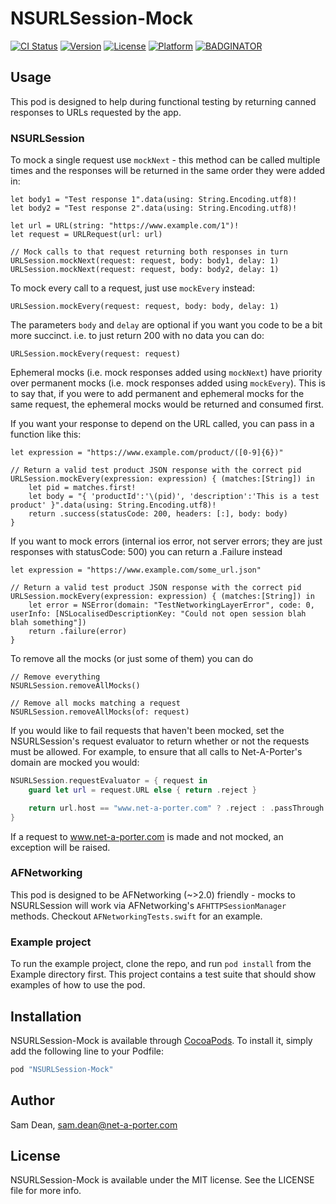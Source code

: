 
# NSURLSession-Mock

[![CI Status](http://img.shields.io/travis/net-a-porter-mobile/NSURLSession-Mock.svg?style=flat)](https://travis-ci.org/net-a-porter-mobile/NSURLSession-Mock)
[![Version](https://img.shields.io/cocoapods/v/NSURLSession-Mock.svg?style=flat)](http://cocoapods.org/pods/NSURLSession-Mock)
[![License](https://img.shields.io/cocoapods/l/NSURLSession-Mock.svg?style=flat)](http://cocoapods.org/pods/NSURLSession-Mock)
[![Platform](https://img.shields.io/cocoapods/p/NSURLSession-Mock.svg?style=flat)](http://cocoapods.org/pods/NSURLSession-Mock)
[![BADGINATOR](https://badginator.herokuapp.com/net-a-porter-mobile/NSURLSession-Mock.svg)](https://github.com/defunctzombie/badginator)

## Usage

This pod is designed to help during functional testing by returning canned responses to URLs requested by the app.

### NSURLSession

To mock a single request use `mockNext` - this method can be called multiple times and the responses will be returned in the same order they were added in:

```objc
let body1 = "Test response 1".data(using: String.Encoding.utf8)!
let body2 = "Test response 2".data(using: String.Encoding.utf8)!

let url = URL(string: "https://www.example.com/1")!
let request = URLRequest(url: url)

// Mock calls to that request returning both responses in turn
URLSession.mockNext(request: request, body: body1, delay: 1)
URLSession.mockNext(request: request, body: body2, delay: 1)
```


To mock every call to a request, just use `mockEvery` instead:

```objc
URLSession.mockEvery(request: request, body: body, delay: 1)
```

The parameters `body` and `delay` are optional if you want you code to be a bit more succinct. i.e. to just return 200 with no data you can do:

```objc
URLSession.mockEvery(request: request)
```

Ephemeral mocks (i.e. mock responses added using `mockNext`) have priority over permanent mocks (i.e. mock responses added using `mockEvery`). This is to say that, if you were to add permanent and ephemeral mocks for the same request, the ephemeral mocks would be returned and consumed first.

If you want your response to depend on the URL called, you can pass in a function like this:

```objc
let expression = "https://www.example.com/product/([0-9]{6})"

// Return a valid test product JSON response with the correct pid
URLSession.mockEvery(expression: expression) { (matches:[String]) in
    let pid = matches.first!
    let body = "{ 'productId':'\(pid)', 'description':'This is a test product' }".data(using: String.Encoding.utf8)!
    return .success(statusCode: 200, headers: [:], body: body)
}
```

If you want to mock errors (internal ios error, not server errors; they are just responses with statusCode: 500) you can return a .Failure instead

```objc
let expression = "https://www.example.com/some_url.json"

// Return a valid test product JSON response with the correct pid
URLSession.mockEvery(expression: expression) { (matches:[String]) in
    let error = NSError(domain: "TestNetworkingLayerError", code: 0, userInfo: [NSLocalisedDescriptionKey: "Could not open session blah blah something"])
    return .failure(error)
}
```


To remove all the mocks (or just some of them) you can do


```objc
// Remove everything
NSURLSession.removeAllMocks()

// Remove all mocks matching a request
NSURLSession.removeAllMocks(of: request)
```

If you would like to fail requests that haven't been mocked, set the NSURLSession's request evaluator to return whether or not the requests must be allowed. For example, to ensure that all calls to Net-A-Porter's domain are mocked you would:

```swift
NSURLSession.requestEvaluator = { request in
    guard let url = request.URL else { return .reject }

    return url.host == "www.net-a-porter.com" ? .reject : .passThrough
}

```

If a request to www.net-a-porter.com is made and not mocked, an exception will be raised.

### AFNetworking

This pod is designed to be AFNetworking (~>2.0) friendly - mocks to NSURLSession will work via AFNetworking's `AFHTTPSessionManager` methods. Checkout `AFNetworkingTests.swift` for an example.


### Example project

To run the example project, clone the repo, and run `pod install` from the Example directory first. This project contains a test suite that should show examples of how to use the pod.

## Installation

NSURLSession-Mock is available through [CocoaPods](http://cocoapods.org). To install
it, simply add the following line to your Podfile:

```ruby
pod "NSURLSession-Mock"
```

## Author

Sam Dean, sam.dean@net-a-porter.com

## License

NSURLSession-Mock is available under the MIT license. See the LICENSE file for more info.
